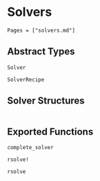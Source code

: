 # Solvers  
```@contents
Pages = ["solvers.md"]
```

## Abstract Types
```@docs
Solver

SolverRecipe
```

## Solver Structures
```@docs

```

## Exported Functions
```@docs
complete_solver

rsolve!

rsolve
```
